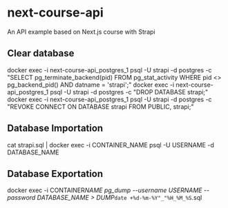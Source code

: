 # next-course-api

An API example based on Next.js course with Strapi

## Clear database

docker exec -i next-course-api_postgres_1 psql -U strapi -d postgres -c "SELECT pg_terminate_backend(pid) FROM pg_stat_activity WHERE pid <> pg_backend_pid() AND datname = 'strapi';"
docker exec -i next-course-api_postgres_1 psql -U strapi -d postgres -c "DROP DATABASE strapi;"
docker exec -i next-course-api_postgres_1 psql -U strapi -d postgres -c "REVOKE CONNECT ON DATABASE strapi FROM PUBLIC, strapi;"

## Database Importation

cat strapi.sql | docker exec -i CONTAINER_NAME psql -U USERNAME -d DATABASE_NAME

## Database Exportation

docker exec -i CONTAINER*NAME pg_dump --username USERNAME --password DATABASE_NAME > DUMP*`date +%d-%m-%Y"_"%H_%M_%S`.sql
